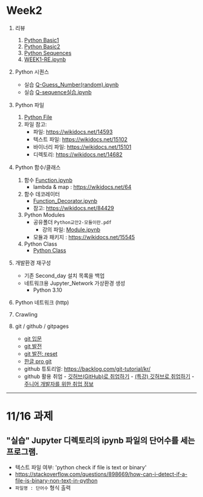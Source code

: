 # Week2

1. 리뷰
      1. [Python Basic1](notebooks/1-02Basic_0.ipynb)
      1. [Python Basic2](notebooks/1-03Basic2.ipynb)
      2. [Python Sequences](notebooks/1-05Sequence_0.ipynb)
      3. [WEEK1-RE.ipynb](notebooks/WEEK1-RE.ipynb)

1. Python 시퀀스
    - 실습 [Q-Guess_Number(random).ipynb](notebooks/Q-Guess_Number(random).ipynb)
    - 실습 [Q-sequence실습.ipynb](notebooks/Q-sequence실습.ipynb)
2. Python 파일
    1. [Python File](notebooks/1-17File-0.ipynb)
    2. 파일 참고:
         - 파일: https://wikidocs.net/14593
         - 텍스트 파일: https://wikidocs.net/15102
         - 바이너리 파일: https://wikidocs.net/15101
         - 디렉토리: https://wikidocs.net/14682

4. Python 함수/클래스
    1. 함수 [Function.ipynb](notebooks/1-06Function.ipynb)
         - lambda & map : https://wikidocs.net/64
    3. 함수 데코레이터
         - [Function_Decorator.ipynb](notebooks/1-06Function_Decorator.ipynb)
         - 참고: https://wikidocs.net/84429
    4. Python Modules
         - 공유폴더 `Python교안2-모듈이란.pdf`
            - 강의 파일: [Module.ipynb](notebooks/Module.ipynb)
         - 모듈과 패키지 : https://wikidocs.net/15545
    4. Python Class
         - [Python Class](notebooks/1-07Class_0.ipynb)


5. 개발환경 재구성
    - 기존 Second_day 설치 목록을 백업
    - 네트워크용 Jupyter_Network 가상환경 생성
         - Python 3.10
6. Python 네트워크 (http)
7. Crawling
8. git / github / gitpages

    - [git 입문](https://backlog.com/git-tutorial/kr/intro/intro1_1.html)
    - [git 발전](https://backlog.com/git-tutorial/kr/stepup/stepup1_1.html)
    - [git 발전: reset](https://backlog.com/git-tutorial/kr/stepup/stepup7_3.html)
    - [한글 pro git](https://git-scm.com/book/ko/v2)
    - github 튜토리얼: https://backlog.com/git-tutorial/kr/
    - github 활용 취업
          - [깃허브(GitHub)로 취업하기](https://sujinlee.me/professional-github/)
          - [(특강) 깃허브로 취업하기](https://dataitgirls2.github.io/tutorial/Tutorial_180803_GettingJobGithub.html)
          - [주니어 개발자를 위한 취업 정보](https://github.com/jojoldu/junior-recruit-scheduler)


---
<!-- 과제
1. Comprehensions 추가
-->


# 11/16 과제

## "실습" Jupyter 디렉토리의 ipynb 파일의 단어수를 세는 프로그램.
 - 텍스트 파일 여부: 'python check if file is text or binary'
 - https://stackoverflow.com/questions/898669/how-can-i-detect-if-a-file-is-binary-non-text-in-python
 - `파일명 : 단어수` 형식 출력
